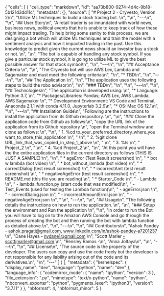 {
 "cells": [
  {
   "cell_type": "markdown",
   "id": "aa73b800-9274-4d4c-9b18-5b121d3dd11c",
   "metadata": {},
   "source": [
    "# Project 2 - Cryvesto, Version 2\n",
    "Utilize ML techniques to build a stock trading bot. \n",
    "\n",
    "---\n",
    "\n",
    "## User Story\n",
    "A retail trader is so innundated with world news, business news, political events that he is unable to keep track of how these might impact trading. To help bring some sanity to this process, we are designing a bot which will utilize ML techniques and train the model with a sentiment analysis and how it impacted trading in the past. Use this knowledge to predict given the current news should an investor buy a stock or not.  \n",
    "\n",
    "The bot is capable of handling any stock symbol. If you give a particular stock symbol, it is going to utilize ML to give the best possible answer for that stock symbol\n",
    "\n",
    "---\n",
    "\n",
    "## Acceptance Criteria  \n",
    "\n",
    "The Cryvesto bot will use AWS Lex, Lambda and Sagemaker and must meet the following criteria:\n",
    "\n",
    "* TBD\n",
    "\n",
    "---\n",
    "\n",
    "## The Application  \n",
    "\n",
    "The application uses the following steps to build the robo advisor:\n",
    "\n",
    "### TBD\n",
    "\n",
    "\n",
    "---\n",
    "\n",
    "## Technologies\n",
    "The application is developed using:  \n",
    "* Language: Python 3.7,   \n",
    "* Packages/Libraries: Pandas; AWS Lex, AWS Lambda, AWS Sagemaker  \n",
    "* Development Environment: VS Code and Terminal, Anaconda 2.1.1 with conda 4.11.0, Jupyterlab 3.2.9\n",
    "* OS: Mac OS 12.1\n",
    "\n",
    "---\n",
    "## Installation Guide\n",
    "Following are the instructions to install the application from its Github respository.  \n",
    "\n",
    "### Clone the application code from Github as follows:\n",
    "copy the URL link of the application from its Github repository      \n",
    "open the Terminal window and clone as follows:  \n",
    "\n",
    "   1. %cd to_your_preferred_directory_where_you want_to_store_this_application  \n",
    "    \n",
    "   2. %git clone URL_link_that_was_copied_in_step_1_above   \n",
    "    \n",
    "   3. %ls     \n",
    "        Project_2    \n",
    "        \n",
    "   4. %cd Project_2     \n",
    "\n",
    "At this point you will have the the entire application files in the current directory as follows (THIS IS JUST A SAMPLE):\n",
    "\n",
    "    * ageError                        (Test Result screenshot)  \n",
    "    * bot w lambda                    (bot video)  \n",
    "    * bot_without_lambda              (bot video)   \n",
    "    * correctDialog                   (test result screenshot)  \n",
    "    * incorrectAmt                    (test result screenshot)  \n",
    "    * negativeAgeError                (test result screenshot)  \n",
    "    * README.md                       (this file you are reading)  \n",
    "    * Starter_Code  \n",
    "        - Lambda  \n",
    "            - lambda_function.py      (start code that was modified)\n",
    "        - Test_Events                 (used for testing the Lambda function)\n",
    "            - ageError.json  \n",
    "            - correctDialog.json  \n",
    "            - incorrectAmountError.json  \n",
    "            - negativeAgeError.json  \n",
    "       \n",
    "---\n",
    "\n",
    "## Usage\n",
    "The following details the instructions on how to run the application.  \n",
    "\n",
    "### Setup the environment and Run the application \n",
    "\n",
    "In order to run the Bot you will have to log on to the Amazon AWS Console and go through the process of creating the bot and then running the bot with lambda function as detailed above.\n",
    "\n",
    "---\n",
    "\n",
    "## Contributors\n",
    "Ashok Pandey - ashok.pragati@gmail.com, www.linkedin.com/in/ashok-pandey-a7201237  \n",
    "Dane Hayes - nydane1@gmail.com  \n",
    "Scott Marler -scottjmarler@gmail.com  \n",
    "Rensley Ramos -\n",
    "Anna Joltaya\n",
    "\n",
    "---\n",
    "\n",
    "## License\n",
    "The source code is the property of the developer. The users can copy and use the code freely but the developer is not responsible for any liability arising out of the code and its derivatives.\n",
    "\n",
    "---"
   ]
  }
 ],
 "metadata": {
  "kernelspec": {
   "display_name": "dev",
   "language": "python",
   "name": "dev"
  },
  "language_info": {
   "codemirror_mode": {
    "name": "ipython",
    "version": 3
   },
   "file_extension": ".py",
   "mimetype": "text/x-python",
   "name": "python",
   "nbconvert_exporter": "python",
   "pygments_lexer": "ipython3",
   "version": "3.7.11"
  }
 },
 "nbformat": 4,
 "nbformat_minor": 5
}
